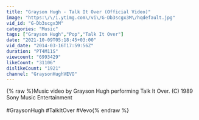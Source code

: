 ```yaml
---
title: "Grayson Hugh - Talk It Over (Official Video)"
image: "https:\/\/i.ytimg.com\/vi\/G-Db3scgx3M\/hqdefault.jpg"
vid_id: "G-Db3scgx3M"
categories: "Music"
tags: ["Grayson Hugh","Pop","Talk It Over"]
date: "2021-10-09T05:18:45+03:00"
vid_date: "2014-03-16T17:59:56Z"
duration: "PT4M11S"
viewcount: "6993429"
likeCount: "31106"
dislikeCount: "1921"
channel: "GraysonHughVEVO"
---
```

{% raw %}Music video by Grayson Hugh performing Talk It Over. (C) 1989 Sony Music Entertainment<br /><br />#GraysonHugh #TalkItOver #Vevo{% endraw %}
